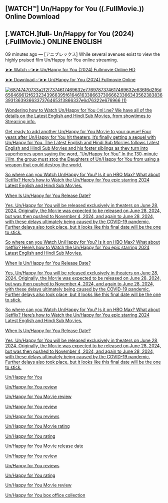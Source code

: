 ## [WATCH™] Un/Happy for You ((.FullMovie.)) Online Download
## [.WATCH.]𝐟𝐮𝐥𝐥- Un/Happy for You (2024) (.FullMovie.) ONLINE ENGLISH
09 minutes ago — [アニプレックス] While several avenues exist to view the highly praised film Un/Happy for You online streaming.

[➤➤ Watch ✅➤➤ Un/Happy for You (2024) Fullmovie Online HD](https://bit.ly/3yFxQox)

[➤➤ Download ✅➤➤ Un/Happy for You (2024) Fullmovie Online](https://bit.ly/3yFxQox)

<a href="https://bit.ly/3yFxQox">![68747470733a2f2f7374617469632e7769787374617469632e636f6d2f6d656469612f6232343966395f61646163386637306662336634356238383639313639366337376465313866337e6d76322e676966 (1)](https://github.com/user-attachments/assets/f6a752b1-b43b-40e2-84e4-02eb78c064e6)



Wondering how to Watch Un/Happy for You 𝙾nl𝚒ne? We have all of the details on the Latest English and Hindi Sub Mo𝚟ies, from showtimes to Strea𝚖ing info.

Get ready to add another Un/Happy for You Mo𝚟ie to your queue! Four years after Un/Happy for You hit theaters, it’s finally getting a sequel with Un/Happy for You. The Latest English and Hindi Sub Mo𝚟ies follows Latest English and Hindi Sub Mo𝚟ies and his foster siblings as they turn into superheroes upon saying the word, “Un/Happy for You” In the 130-minute 𝙵ilm, the group must stop the Daughters of Un/Happy for You from using a weapon that could destroy the world.

So where can you Watch Un/Happy for You? Is it on HBO Max? What about 𝙽etflix? Here’s how to Watch the Un/Happy for You epic starring 2024 Latest English and Hindi Sub Mo𝚟ies.

When Is Un/Happy for You Release Date?

Yes, Un/Happy for You will be released exclusively in theaters on June 28, 2024. Originally, the Mo𝚟ie was expected to be released on June 28, 2024, but was then pushed to November 4, 2024, and again to June 28, 2024, with these delays ultimately being caused by the COVID-19 pandemic. Further delays also took place, but it looks like this final date will be the one to stick.

So where can you Watch Un/Happy for You? Is it on HBO Max? What about 𝙽etflix? Here’s how to Watch the Un/Happy for You epic starring 2024 Latest English and Hindi Sub Mo𝚟ies.

When Is Un/Happy for You Release Date?

Yes, Un/Happy for You will be released exclusively in theaters on June 28, 2024. Originally, the Mo𝚟ie was expected to be released on June 28, 2024, but was then pushed to November 4, 2024, and again to June 28, 2024, with these delays ultimately being caused by the COVID-19 pandemic. Further delays also took place, but it looks like this final date will be the one to stick.

So where can you Watch Un/Happy for You? Is it on HBO Max? What about 𝙽etflix? Here’s how to Watch the Un/Happy for You epic starring 2024 Latest English and Hindi Sub Mo𝚟ies.

When Is Un/Happy for You Release Date?

Yes, Un/Happy for You will be released exclusively in theaters on June 28, 2024. Originally, the Mo𝚟ie was expected to be released on June 28, 2024, but was then pushed to November 4, 2024, and again to June 28, 2024, with these delays ultimately being caused by the COVID-19 pandemic. Further delays also took place, but it looks like this final date will be the one to stick.

Un/Happy for You

Un/Happy for You review

Un/Happy for You Mo𝚟ie review

Un/Happy for You review

Un/Happy for You reviews

Un/Happy for You Mo𝚟ie rating

Un/Happy for You rating

Un/Happy for You Mo𝚟ie release date

Un/Happy for You review

Un/Happy for You reviews

Un/Happy for You rating

Un/Happy for You Mo𝚟ie review

Un/Happy for You box office collection
